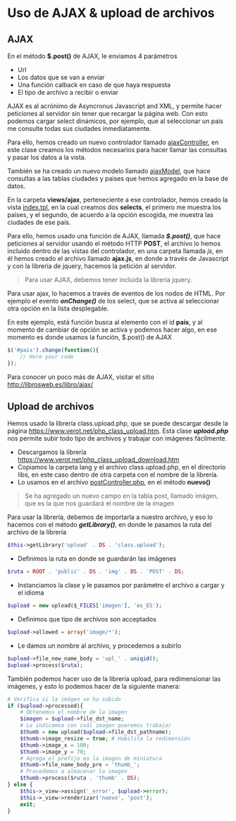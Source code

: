 # Uso de AJAX & upload de archivos

## AJAX

En el método **$.post()** de AJAX, le enviamos 4 parámetros
- Url
- Los datos que se van a envíar
- Una función calback en caso de que haya respuesta
- El tipo de archivo a recibir o enviar

AJAX es al acrónimo de Asyncronus Javascript and XML, y permite hacer peticiones al servidor sin tener que recargar la página web. Con esto podemos cargar select dinámicos, por ejemplo, que al seleccionar un país me consulte todas sus ciudades inmediatamente.

Para ello, hemos creado un nuevo controlador llamado [ajaxController](../controllers/ajaxController.php), en este clase creamos los métodos necesarios para hacer llamar las consultas y pasar los datos a la vista.

También se ha creado un nuevo modelo llamado [ajaxModel](../models/ajaxModel.php), que hace consultas a las tablas ciudades y paises que hemos agregado en la base de datos.

En la carpeta **views/ajax**, perteneciente a ese controlador, hemos creado la vista [index.tpl](../views/ajax/index.tpl), en la cual creamos dos **selects**, el primero me muestra los países, y el segundo, de acuerdo a la opción escogida, me muestra las ciudades de ese país.

Para ello, hemos usado una función de AJAX, llamada **_$.post()_**, que hace peticiones al servidor usando el método HTTP **POST**, el archivo lo hemos incluido dentro de las vistas del controlador, en una carpeta llamada *js*, en él hemos creado el archivo llamado **ajax.js**, en donde a través de Javascript y con la librería de jquery, hacemos la petición al servidor.

> Para usar AJAX, debemos tener incluida la librería jquery.

Para usar ajax, lo hacemos a través de eventos de los nodos de HTML. Por ejemplo el evento _**onChange()**_ de los select, que se activa al seleccionar otra opción en la lista desplegable.

En este ejemplo, está función busca al elemento con el id **pais**, y al momento de cambiar de opción se activa y podemos hacer algo, en ese momento es donde usamos la función, $.post() de AJAX

```javascript 
$('#pais').change(function(){
	// Here your code
});
```

Para conocer un poco más de AJAX, visitar el sitio http://librosweb.es/libro/ajax/


## Upload de archivos

Hemos usado la librería class.upload.php, que se puede descargar desde la página https://www.verot.net/php_class_upload.htm.
Esta clase _**upload.php**_ nos permite subir todo tipo de archivos y trabajar con imágenes fácilmente.

- Descargamos la librería https://www.verot.net/php_class_upload_download.htm 
- Copiamos la carpeta lang y el archivo class.upload.php, en el directorio libs, en este caso dentro de otra carpeta con el nombre de la librería.
- Lo usamos en el archivo [postController.php](../controllers/postController.php), en el método **nuevo()**

> Se ha agregado un nuevo campo en la tabla post, llamado imágen, que es la que nos guardará el nombre de la imagen

Para usar la librería, debemos de importarla a nuestro archivo, y eso lo hacemos con el método **_getLibrary()_**, en donde le pasamos la ruta del archivo de la librería
```php 
$this->getLibrary('upload' . DS . 'class.upload');
```
- Definimos la ruta en donde se guardarán las imágenes 
```php 
$ruta = ROOT . 'public' . DS . 'img' . DS . 'POST' . DS;
```
- Instanciamos la clase y le pasamos por parámetro el archivo a cargar y el idioma
```php 
$upload = new upload($_FILES['imagen'], 'es_ES');
```
- Definimos que tipo de archivos son acceptados 
```php 
$upload->allowed = array('image/*');
```
- Le damos un nombre al archivo, y procedemos a subirlo
```php 
$upload->file_new_name_body = 'upl_' . uniqid();
$upload->process($ruta);
```

También podemos hacer uso de la librería upload, para redimensionar las imágenes, y esto lo podemos hacer de la siguiente manera:
```php 
# Verifica si la imágen se ha subido
if ($upload->processed){
	# Obtenemos el nombre de la imagen
	$imagen = $upload->file_dst_name;
	# Le indicamoa con cuál imagen queremos trabajar
	$thumb = new upload($upload->file_dst_pathname);
	$thumb->image_resize = true; # Habilita la redimensión
	$thumb->image_x = 100;
	$thumb->image_y = 70;
	# Agrega el prefijo en la imagen de miniatura
	$thumb->file_name_body_pre = 'thumb_';
	# Procedemos a almacenar la imagen
	$thumb->process($ruta . 'thumb' . DS);
} else {
	$this->_view->assign('_error', $upload->error);
	$this->_view->renderizar('nuevo', 'post');
	exit;
}
```


